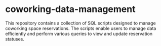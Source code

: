 # coworking-data-management
This repository contains a collection of SQL scripts designed to manage coworking space reservations. The scripts enable users to manage data efficiently and perform various queries to view and update reservation statuses.

